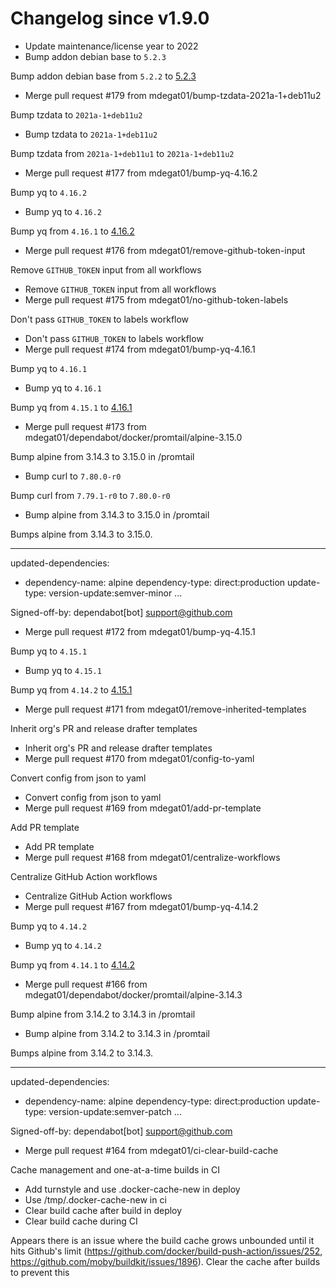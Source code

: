 # Changelog since v1.9.0
- Update maintenance/license year to 2022 
- Bump addon debian base to `5.2.3`

Bump addon debian base from `5.2.2` to [5.2.3](https://github.com/hassio-addons/addon-debian-base/releases/tag/v5.2.3) 
- Merge pull request #179 from mdegat01/bump-tzdata-2021a-1+deb11u2

Bump tzdata to `2021a-1+deb11u2` 
- Bump tzdata to `2021a-1+deb11u2`

Bump tzdata from `2021a-1+deb11u1` to `2021a-1+deb11u2` 
- Merge pull request #177 from mdegat01/bump-yq-4.16.2

Bump yq to `4.16.2` 
- Bump yq to `4.16.2`

Bump yq from `4.16.1` to [4.16.2](https://github.com/mikefarah/yq/releases/tag/v4.16.2) 
- Merge pull request #176 from mdegat01/remove-github-token-input

Remove `GITHUB_TOKEN` input from all workflows 
- Remove `GITHUB_TOKEN` input from all workflows 
- Merge pull request #175 from mdegat01/no-github-token-labels

Don't pass `GITHUB_TOKEN` to labels workflow 
- Don't pass `GITHUB_TOKEN` to labels workflow 
- Merge pull request #174 from mdegat01/bump-yq-4.16.1

Bump yq to `4.16.1` 
- Bump yq to `4.16.1`

Bump yq from `4.15.1` to [4.16.1](https://github.com/mikefarah/yq/releases/tag/v4.16.1) 
- Merge pull request #173 from mdegat01/dependabot/docker/promtail/alpine-3.15.0

Bump alpine from 3.14.3 to 3.15.0 in /promtail 
- Bump curl to `7.80.0-r0`

Bump curl from `7.79.1-r0` to `7.80.0-r0` 
- Bump alpine from 3.14.3 to 3.15.0 in /promtail

Bumps alpine from 3.14.3 to 3.15.0.

---
updated-dependencies:
- dependency-name: alpine
  dependency-type: direct:production
  update-type: version-update:semver-minor
...

Signed-off-by: dependabot[bot] <support@github.com> 
- Merge pull request #172 from mdegat01/bump-yq-4.15.1

Bump yq to `4.15.1` 
- Bump yq to `4.15.1`

Bump yq from `4.14.2` to [4.15.1](https://github.com/mikefarah/yq/releases/tag/v4.15.1) 
- Merge pull request #171 from mdegat01/remove-inherited-templates

Inherit org's PR and release drafter templates 
- Inherit org's PR and release drafter templates 
- Merge pull request #170 from mdegat01/config-to-yaml

Convert config from json to yaml 
- Convert config from json to yaml 
- Merge pull request #169 from mdegat01/add-pr-template

Add PR template 
- Add PR template 
- Merge pull request #168 from mdegat01/centralize-workflows

Centralize GitHub Action workflows 
- Centralize GitHub Action workflows 
- Merge pull request #167 from mdegat01/bump-yq-4.14.2

Bump yq to `4.14.2` 
- Bump yq to `4.14.2`

Bump yq from `4.14.1` to [4.14.2](https://github.com/mikefarah/yq/releases/tag/v4.14.2) 
- Merge pull request #166 from mdegat01/dependabot/docker/promtail/alpine-3.14.3

Bump alpine from 3.14.2 to 3.14.3 in /promtail 
- Bump alpine from 3.14.2 to 3.14.3 in /promtail

Bumps alpine from 3.14.2 to 3.14.3.

---
updated-dependencies:
- dependency-name: alpine
  dependency-type: direct:production
  update-type: version-update:semver-patch
...

Signed-off-by: dependabot[bot] <support@github.com> 
- Merge pull request #164 from mdegat01/ci-clear-build-cache

Cache management and one-at-a-time builds in CI 
- Add turnstyle and use .docker-cache-new in deploy 
- Use /tmp/.docker-cache-new in ci 
- Clear build cache after build in deploy 
- Clear build cache during CI

Appears there is an issue where the build cache grows unbounded until it hits Github's limit (https://github.com/docker/build-push-action/issues/252, https://github.com/moby/buildkit/issues/1896). Clear the cache after builds to prevent this 
